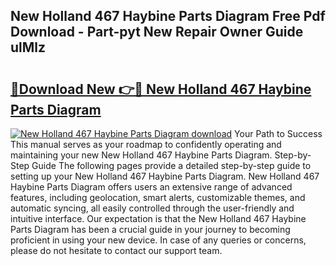 ## New Holland 467 Haybine Parts Diagram Free Pdf Download - Part-pyt New Repair Owner Guide ulMlz

# <h2><a href="http://dfjzorv.blite.top/?on=New+Holland+467+Haybine+Parts+Diagram">🔗Download New 👉🔴 New Holland 467 Haybine Parts Diagram</a></h2>

[![New Holland 467 Haybine Parts Diagram download](https://i.imgur.com/lujVjoI.png)](http://dfjzorv.blite.top/?on=New+Holland+467+Haybine+Parts+Diagram)
Your Path to Success This manual serves as your roadmap to confidently operating and maintaining your new New Holland 467 Haybine Parts Diagram. Step-by-Step Guide The following pages provide a detailed step-by-step guide to setting up your New Holland 467 Haybine Parts Diagram. New Holland 467 Haybine Parts Diagram offers users an extensive range of advanced features, including geolocation, smart alerts, customizable themes, and automatic syncing, all easily controlled through the user-friendly and intuitive interface. Our expectation is that the New Holland 467 Haybine Parts Diagram has been a crucial guide in your journey to becoming proficient in using your new device. In case of any queries or concerns, please do not hesitate to contact our support team.
